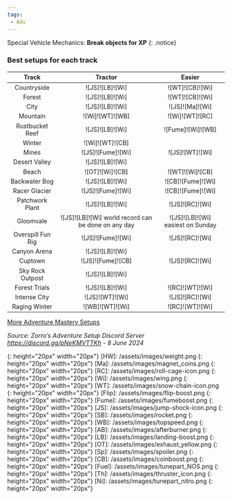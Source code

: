 ```yaml
---
tags:
 - Adv
---
```

Special Vehicle Mechanics: **Break objects for XP**
{: .notice}

### Best setups for each track

Track | Tractor | Easier
:--: | :--: | :--:
Countryside | ![JS]![LB]![Wi] | ![WT]![CB]![Wi]
Forest | ![JS]![LB]![Wi] | ![WT]![CB]![Wi]
City | ![JS]![LB]![Wi] | ![JS]![Ma]![Wi]
Mountain | ![Wi]![WT]![WB] | ![Wi]![WT]![RC]
Rustbucket Reef | ![JS]![LB]![Wi] | ![Fume]![Wi]![WB]
Winter | ![Wi]![WT]![CB] | 
Mines | ![JS]![Fume]![Wi] | ![JS]![WT]![Wi]
Desert Valley | ![JS]![LB]![Wi] | 
Beach | ![OT]![Wi]![CB] | ![WT]![Wi]![CB]
Backwater Bog | ![JS]![LB]![Wi] | ![CB]![Fume]![Wi]
Racer Glacier | ![JS]![Fume]![Wi] | ![CB]![Fume]![Wi]
Patchwork Plant | ![JS]![LB]![Wi] | ![JS]![RC]![Wi]
Gloomvale | ![JS]![LB]![Wi] world record can be done on any day | ![JS]![LB]![Wi] easiest on Sunday
Overspill Fun Rig | ![JS]![Fume]![Wi] | ![JS]![RC]![Wi]
Canyon Arena | ![JS]![LB]![Wi] | 
Cuptown | ![JS]![Fume]![CB] | ![JS]![RC]![Wi]
Sky Rock Outpost | ![JS]![LB]![Wi] | 
Forest Trials | ![JS]![LB]![Wi] | ![RC]![WT]![Wi]
Intense City | ![JS]![WT]![Wi] | ![JS]![RC]![Wi]
Raging Winter | ![WB]![WT]![Wi] | ![RC]![WT]![Wi]

[More Adventure Mastery Setups](/info/#adventures)  

*Source: Zorro’s Adventure Setup Discord Server https://discord.gg/pNeKMVTTKh - 8 June 2024*

[AC]: /assets/images/aircontrol.png
{: height="20px" width="20px"}
[HW]: /assets/images/weight.png
{: height="20px" width="20px"}
[Ma]: /assets/images/magnet_coins.png
{: height="20px" width="20px"}
[RC]: /assets/images/roll-cage-icon.png
{: height="20px" width="20px"}
[Wi]: /assets/images/wing.png
{: height="20px" width="20px"}
[WT]: /assets/images/snow-chain-icon.png
{: height="20px" width="20px"}
[Flip]: /assets/images/flip-boost.png
{: height="20px" width="20px"}
[Fume]: /assets/images/fumeboost.png
{: height="20px" width="20px"}
[JS]: /assets/images/jump-shock-icon.png
{: height="20px" width="20px"}
[SB]: /assets/images/rocket.png
{: height="20px" width="20px"}
[WB]: /assets/images/topspeed.png
{: height="20px" width="20px"}
[AB]: /assets/images/afterburner.png
{: height="20px" width="20px"}
[LB]: /assets/images/landing-boost.png
{: height="20px" width="20px"}
[OT]: /assets/images/exhaust_yellow.png
{: height="20px" width="20px"}
[Sp]: /assets/images/spoiler.png
{: height="20px" width="20px"}
[CB]: /assets/images/coinboost.png
{: height="20px" width="20px"}
[Fuel]: /assets/images/tunepart_NOS.png
{: height="20px" width="20px"}
[Th]: /assets/images/thruster_icon.png
{: height="20px" width="20px"}
[Ni]: /assets/images/tunepart_nitro.png
{: height="20px" width="20px"}
